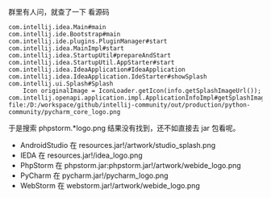 群里有人问，就查了一下
看源码
```
com.intellij.idea.Main#main
com.intellij.ide.Bootstrap#main
com.intellij.ide.plugins.PluginManager#start
com.intellij.idea.MainImpl#start
com.intellij.idea.StartupUtil#prepareAndStart
com.intellij.idea.StartupUtil.AppStarter#start
com.intellij.idea.IdeaApplication#IdeaApplication
com.intellij.idea.IdeaApplication.IdeStarter#showSplash
com.intellij.ui.Splash#Splash
    Icon originalImage = IconLoader.getIcon(info.getSplashImageUrl());
com.intellij.openapi.application.impl.ApplicationInfoImpl#getSplashImageUrl
file:/D:/workspace/github/intellij-community/out/production/python-community/pycharm_core_logo.png
```
于是搜索 phpstorm.*logo\.png 结果没有找到，还不如直接去 jar 包看呢。
* AndroidStudio 在 resources.jar!/artwork/studio_splash.png
* IEDA 在 resources.jar!/idea_logo.png
* PhpStorm 在 phpstorm.jar:phpstorm.jar!/artwork/webide_logo.png
* PyCharm 在 pycharm.jar!/pycharm_logo.png
* WebStorm 在 webstorm.jar!/artwork/webide_logo.png